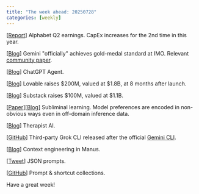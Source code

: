 ```yaml
---
title: "The week ahead: 20250728"
categories: [weekly]
---
```


[[Report](https://www.abc.xyz/assets/cc/27/3ada14014efbadd7a58472f1f3f4/2025q2-alphabet-earnings-release.pdf)]
Alphabet Q2 earnings. CapEx increases for the 2nd time in this year.

[[Blog](https://deepmind.google/discover/blog/advanced-version-of-gemini-with-deep-think-officially-achieves-gold-medal-standard-at-the-international-mathematical-olympiad/)]
Gemini "officially" achieves gold-medal standard at IMO. Relevant [community
paper](https://arxiv.org/abs/2507.15855).

[[Blog](https://openai.com/index/introducing-chatgpt-agent/)] ChatGPT Agent.

[[Blog](https://lovable.dev/blog/200m-series-a-fundraise)] Lovable raises $200M,
valued at $1.8B, at 8 months after launch.

[[Blog](https://techcrunch.com/2025/07/17/substack-raises-100m-from-chernin-group-andreessen-horowitz-skims-ceo-and-more/)]
Substack raises $100M, valued at $1.1B.

[[Paper](https://www.arxiv.org/abs/2507.14805)][[Blog](https://alignment.anthropic.com/2025/subliminal-learning/)]
Subliminal learning. Model preferences are encoded in non-obvious ways even in
off-domain inference data.

[[Blog](https://www.forbes.com/sites/zoyahasan/2025/07/22/can-a-chatbot-be-your-therapist-caspers-neil-parikh-launches-a-new-93-million-startup-to-try/)]
Therapist AI.

[[GitHub](https://github.com/superagent-ai/grok-cli)] Third-party Grok CLI
released after the official [Gemini CLI](https://github.com/google-gemini/gemini-cli).

[[Blog](https://manus.im/blog/Context-Engineering-for-AI-Agents-Lessons-from-Building-Manus)]
Context engineering in Manus.

[[Tweet](https://x.com/itsalexvacca/status/1948389413861646458)] JSON prompts.

[[GitHub](https://github.com/danielmiessler/Fabric)] Prompt & shortcut
collections.

Have a great week!
